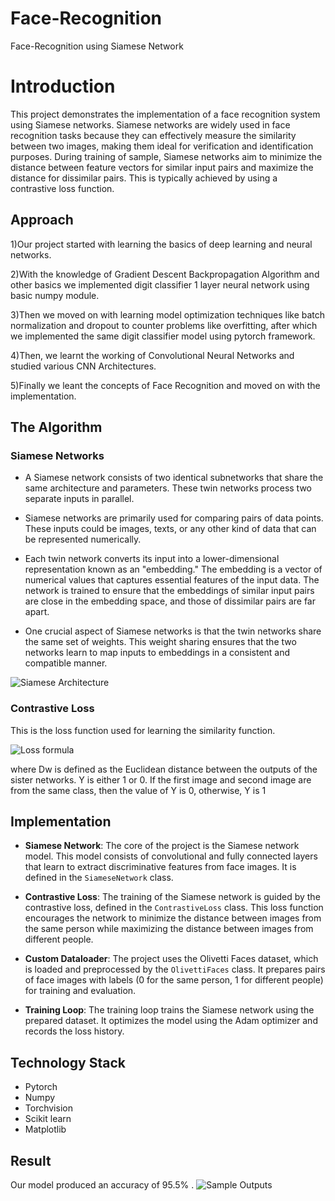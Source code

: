 # Face-Recognition
Face-Recognition using Siamese Network

# Introduction

This project demonstrates the implementation of a face recognition system using Siamese networks. Siamese networks are widely used in face recognition tasks because they can effectively measure the similarity between two images, making them ideal for verification and identification purposes. During training of sample, Siamese networks aim to minimize the distance between feature vectors for similar input pairs and maximize the distance for dissimilar pairs. This is typically achieved by using a contrastive loss function.

## Approach

1)Our project started with learning the basics of deep learning and neural networks.

2)With the knowledge of Gradient Descent Backpropagation Algorithm and other basics we implemented digit classifier 1 layer neural network using basic numpy module.

3)Then we moved on with learning model optimization techniques like batch normalization and dropout to counter problems like overfitting, after which we implemented the same digit classifier model using pytorch framework.

4)Then, we learnt the working of Convolutional Neural Networks and studied various CNN Architectures.

5)Finally we leant the concepts of Face Recognition and moved on with the implementation.

## The Algorithm

### Siamese Networks

* A Siamese network consists of two identical subnetworks that share the same architecture and parameters. These twin networks process two separate inputs in parallel.

* Siamese networks are primarily used for comparing pairs of data points. These inputs could be images, texts, or any other kind of data that can be represented numerically.

* Each twin network converts its input into a lower-dimensional representation known as an "embedding." The embedding is a vector of numerical values that captures essential features of the input data. The network is trained to ensure that the embeddings of similar input pairs are close in the embedding space, and those of dissimilar pairs are far apart.

* One crucial aspect of Siamese networks is that the twin networks share the same set of weights. This weight sharing ensures that the two networks learn to map inputs to embeddings in a consistent and compatible manner.

![Siamese Architecture](image "https://www.google.com/url?sa=i&url=https%3A%2F%2Fdatahacker.rs%2Fone-shot-learning-with-siamese-neural-network%2F&psig=AOvVaw3vXxIdIYcvmP1EcPEuo6iI&ust=1697087803535000&source=images&cd=vfe&opi=89978449&ved=0CBEQjRxqFwoTCKione-e7YEDFQAAAAAdAAAAABAE")

### Contrastive Loss
This is the loss function used for learning the similarity function.

![Loss formula](image "https://miro.medium.com/v2/resize:fit:1400/format:webp/0*QE2ccvCNw6HOW85e.png")

where Dw is defined as the Euclidean distance between the outputs of the sister networks.
Y is either 1 or 0. If the first image and second image are from the same class, then the value of Y is 0, otherwise, Y is 1

## Implementation

- **Siamese Network**: The core of the project is the Siamese network model. This model consists of convolutional and fully connected layers that learn to extract discriminative features from face images. It is defined in the `SiameseNetwork` class.

- **Contrastive Loss**: The training of the Siamese network is guided by the contrastive loss, defined in the `ContrastiveLoss` class. This loss function encourages the network to minimize the distance between images from the same person while maximizing the distance between images from different people.

- **Custom Dataloader**: The project uses the Olivetti Faces dataset, which is loaded and preprocessed by the `OlivettiFaces` class. It prepares pairs of face images with labels (0 for the same person, 1 for different people) for training and evaluation.

- **Training Loop**: The training loop trains the Siamese network using the prepared dataset. It optimizes the model using the Adam optimizer and records the loss history.
 
## Technology Stack

* Pytorch
* Numpy
* Torchvision
* Scikit learn
* Matplotlib

## Result

Our model produced an accuracy of 95.5% .
![Sample Outputs](image "https://cdn.discordapp.com/attachments/1116080374360055923/1161292020875276348/face_rec.jpg?ex=6537c479&is=65254f79&hm=7986582a3a9349f8927abc5623c5e2846abb71c3b34897a085f2894ca0eb0568&")
